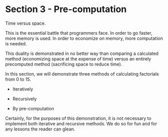 # Section 3 - Pre-computation

Time versus space.

This is the essential battle that programmers face. In order to go
faster, more memory is used. In order to economize on memory, more
computation is needed.

This duality is demonstrated in no better way than comparing a
calculated method (economizing space at the expense of time) versus an
entirely precomputed method (sacrificing space to reduce time).

In this section, we will demonstrate three methods of calculating
factorials from 0 to 15.

* Iteratively

* Recursively

* By pre-computation

Certainly, for the purposes of this demonstration, it is not necessary
to implement both iterative and recursive methods. We do so for fun and
for any lessons the reader can glean.

